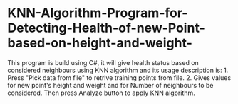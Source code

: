 # KNN-Algorithm-Program-for-Detecting-Health-of-new-Point-based-on-height-and-weight-
This program is build using C#, it will give health status based on considered neighbours using KNN algorithm and its usage description is: 1. Press "Pick data from file" to retrive training points from file. 2. Gives values for new point's height and weight and for Number of neighbours to be considered. Then press Analyze button to apply KNN algorithm. 
